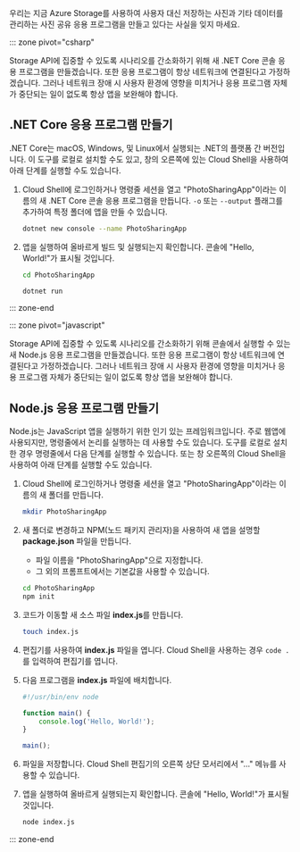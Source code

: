 우리는 지금 Azure Storage를 사용하여 사용자 대신 저장하는 사진과 기타 데이터를 관리하는 사진 공유 응용 프로그램을 만들고 있다는 사실을 잊지 마세요.

::: zone pivot="csharp"

Storage API에 집중할 수 있도록 시나리오를 간소화하기 위해 새 .NET Core 콘솔 응용 프로그램을 만들겠습니다. 또한 응용 프로그램이 항상 네트워크에 연결된다고 가정하겠습니다. 그러나 네트워크 장애 시 사용자 환경에 영향을 미치거나 응용 프로그램 자체가 중단되는 일이 없도록 항상 앱을 보완해야 합니다.

## <a name="create-a-net-core-application"></a>.NET Core 응용 프로그램 만들기

.NET Core는 macOS, Windows, 및 Linux에서 실행되는 .NET의 플랫폼 간 버전입니다. 이 도구를 로컬로 설치할 수도 있고, 창의 오른쪽에 있는 Cloud Shell을 사용하여 아래 단계를 실행할 수도 있습니다. 

1. Cloud Shell에 로그인하거나 명령줄 세션을 열고 "PhotoSharingApp"이라는 이름의 새 .NET Core 콘솔 응용 프로그램을 만듭니다. `-o` 또는 `--output` 플래그를 추가하여 특정 폴더에 앱을 만들 수 있습니다.

    ```bash
    dotnet new console --name PhotoSharingApp
    ```

1. 앱을 실행하여 올바르게 빌드 및 실행되는지 확인합니다. 콘솔에 "Hello, World!"가 표시될 것입니다.

    ```bash
    cd PhotoSharingApp
    
    dotnet run
    ```
::: zone-end

::: zone pivot="javascript"

Storage API에 집중할 수 있도록 시나리오를 간소화하기 위해 콘솔에서 실행할 수 있는 새 Node.js 응용 프로그램을 만들겠습니다. 또한 응용 프로그램이 항상 네트워크에 연결된다고 가정하겠습니다. 그러나 네트워크 장애 시 사용자 환경에 영향을 미치거나 응용 프로그램 자체가 중단되는 일이 없도록 항상 앱을 보완해야 합니다.

## <a name="create-a-nodejs-application"></a>Node.js 응용 프로그램 만들기

Node.js는 JavaScript 앱을 실행하기 위한 인기 있는 프레임워크입니다. 주로 웹앱에 사용되지만, 명령줄에서 논리를 실행하는 데 사용할 수도 있습니다. 도구를 로컬로 설치한 경우 명령줄에서 다음 단계를 실행할 수 있습니다. 또는 창 오른쪽의 Cloud Shell을 사용하여 아래 단계를 실행할 수도 있습니다.

1. Cloud Shell에 로그인하거나 명령줄 세션을 열고 "PhotoSharingApp"이라는 이름의 새 폴더를 만듭니다.

    ```bash
    mkdir PhotoSharingApp
    ```

1. 새 폴더로 변경하고 NPM(노드 패키지 관리자)을 사용하여 새 앱을 설명할 **package.json** 파일을 만듭니다.
    - 파일 이름을 "PhotoSharingApp"으로 지정합니다.
    - 그 외의 프롬프트에서는 기본값을 사용할 수 있습니다.

    ```bash
    cd PhotoSharingApp
    npm init
    ```

1. 코드가 이동할 새 소스 파일 **index.js**를 만듭니다.

    ```bash
    touch index.js
    ```

1. 편집기를 사용하여 **index.js** 파일을 엽니다. Cloud Shell을 사용하는 경우 `code .`를 입력하여 편집기를 엽니다.

1. 다음 프로그램을 **index.js** 파일에 배치합니다.

    ```javascript
    #!/usr/bin/env node
    
    function main() {
        console.log('Hello, World!');
    }
    
    main();
    ```
1. 파일을 저장합니다. Cloud Shell 편집기의 오른쪽 상단 모서리에서 "..." 메뉴를 사용할 수 있습니다.

1. 앱을 실행하여 올바르게 실행되는지 확인합니다. 콘솔에 "Hello, World!"가 표시될 것입니다.

    ```bash
    node index.js
    ```

::: zone-end